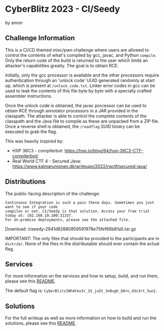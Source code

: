 # CyberBlitz 2023 - CI/Seedy

by amon

## Challenge Information

This is a CI/CD themed misc/pwn challenge where users are allowed to control the contents of what's
compiled by gcc, javac, and Python `compile`. Only the return code of the build is returned to the
user which limits an attacker's capabilities greatly. The goal is to obtain RCE.

Initially, only the gcc processor is available and the other processors require authentication
through an 'unlock code' UUID generated randomly at start up, which is present at
`/unlock_code.txt`. Linker error codes in gcc can be used to leak the contents of this file byte by
byte with a specially crafted assembler instructions.

Once the unlock code is obtained, the javac processor can be used to obtain RCE through annotator
processors in a JAR provided in the classpath. The attacker is able to control the complete contents
of the classpath and the Java file to compile as these are unpacked from a ZIP file. Once a reverse
shell is obtained, the `/readflag` SUID binary can be executed to grab the flag.

This was heavily inspired by:

* HXP 36C3 - compilerbot: https://hxp.io/blog/64/hxp-36C3-CTF-compilerbot/
* Real World CTF 4 - Secured Java: https://www.kalmarunionen.dk/writeups/2022/rwctf/secured-java/

## Distributions

The public-facing description of the challenge:

```
Continuous Integration is such a pain these days. Sometimes you just want to see if your code
compiles or not. CI/Seedy is that solution. Access your free trial today at: 192.168.10.100:31337.
For on-premise deployments, please see the attached file.
```

Download: ciseedy-2941d82880859591978e75fef66b81a5.tar.gz

IMPORTANT: The only files that should be provided to the participants are in `distrib/`. None of
the files in the distributable should ever contain the actual flag.

## Services

For more information on the services and how to setup, build, and run them, please see this
[README](service/README.md).

The default flag is: `CyberBlitz{Wh4tev3r_15_ju5t_3n0ugh_b0rn_d3s3rt_5un}`.

## Solutions

For the full writeup as well as more information on how to build and run the solutions, please see
this [README](solutions/README.md).

